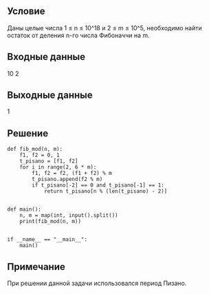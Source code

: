 ## Условие
Даны целые числа 1 ≤ n ≤ 10^18 и 2 ≤ m ≤ 10^5, необходимо найти остаток от деления n-го числа Фибоначчи на m.  
## Входные данные
10 2
## Выходные данные
1
## Решение
```
def fib_mod(n, m):
    f1, f2 = 0, 1
    t_pisano = [f1, f2] 
    for i in range(2, 6 * m):
        f1, f2 = f2, (f1 + f2) % m
        t_pisano.append(f2 % m)
        if t_pisano[-2] == 0 and t_pisano[-1] == 1:
            return t_pisano[n % (len(t_pisano) - 2)]


def main():
    n, m = map(int, input().split())
    print(fib_mod(n, m))


if __name__ == "__main__":
    main()
```
## Примечание
При решении данной задачи использовался период Пизано.